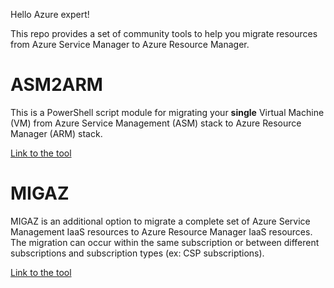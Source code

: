 Hello Azure expert!

This repo provides a set of community tools to help you migrate resources from Azure Service Manager to Azure Resource Manager.

# ASM2ARM

This is a PowerShell script module for migrating your **single** Virtual Machine (VM) from Azure Service Management (ASM) stack to Azure Resource Manager (ARM) stack. 

[Link to the tool](../../tree/master/asm2arm)

# MIGAZ

MIGAZ is an additional option to migrate a complete set of Azure Service Management IaaS resources to Azure Resource Manager IaaS resources. The migration can occur within the same subscription or between different subscriptions and subscription types (ex: CSP subscriptions).

[Link to the tool](../../tree/master/migaz)
